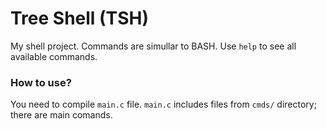 # Tree Shell (TSH)

My shell project. Commands are simullar to BASH.
Use `help` to see all available commands.

### How to use?
You need to compile `main.c` file. 
`main.c` includes files from `cmds/` directory; there are main comands.
